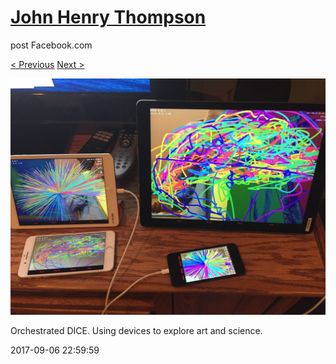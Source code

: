 # [John Henry Thompson](../README.md)
post Facebook.com

[< Previous](2017-09-08-1.md) [Next >](2017-09-05-2.md)

[![](../media/2017-09-06/Timeline-Photos-Orchestrated-DICE-Using-devices-to-explore-art-a.jpg)](../README.md)

Orchestrated DICE. Using devices to explore art and science.

2017-09-06 22:59:59